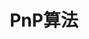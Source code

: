 ---
title: "PnP算法"
layout: post
# date: 2016-02-24 22:48
# image: /assets/images/markdown.jpg
# headerImage: false
tag:
- 位姿估计
category: blog
# author: jamesfoster
# description: Markdown summary with different options
---